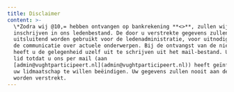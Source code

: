 ```yaml
---
title: Disclaimer
content: >-
  \*Zodra wij @10,= hebben ontvangen op bankrekening **<>**, zullen wij u
  inschrijven in ons ledenbestand. De door u verstrekte gegevens zullen
  uitsluitend worden gebruikt voor de ledenadministratie, voor uitnodigingen en
  de communicatie over actuele onderwerpen. Bij de ontvangst van de nieuwsbrief
  heeft u de gelegenheid uzelf uit te schrijven uit het mail-bestand. U blijft
  lid totdat u ons per mail (aan
  [admin@vughtparticipeert.nl](admin@vughtparticipeert.nl)) heeft geïnformeerd
  uw lidmaatschap te willen beëindigen. Uw gegevens zullen nooit aan derden
  worden verstrekt.
---
```


